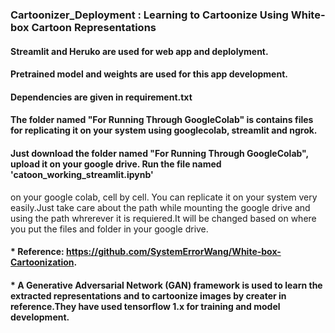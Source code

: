 ### Cartoonizer_Deployment : Learning to Cartoonize Using White-box Cartoon Representations
#### Streamlit and Heruko are used for web app and deplolyment.
#### Pretrained model and weights are used for this app development.
#### Dependencies are given in requirement.txt
#### The folder named "For Running Through GoogleColab" is contains files for replicating it on your system using googlecolab, streamlit and ngrok.
#### Just download the folder named "For Running Through GoogleColab", upload it on your google drive. Run the file named 'catoon_working_streamlit.ipynb' 
on your google colab, cell by cell. You can replicate it on your system very easily.Just take care about the path while mounting the google drive and 
using the path whrerever it is requiered.It will be changed based on where you put the files and folder in your google drive. 
#### * Reference: https://github.com/SystemErrorWang/White-box-Cartoonization.
#### * A Generative Adversarial Network (GAN) framework is used to learn the extracted representations and to cartoonize images by creater in reference.They have used tensorflow 1.x for training and model development.
